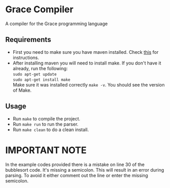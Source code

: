 # Grace Compiler
A compiler for the Grace programming language

## Requirements
- First you need to make sure you have maven installed. Check [this](https://maven.apache.org/install.html) for instructions.
- After installing maven you will need to install make. If you don't have it already, run the following:\
  `sudo apt-get update`\
  `sudo apt-get install make`\
  Make sure it was installed correctly `make -v`. You should see the version of Make.

## Usage
- Run `make` to compile the project.
- Run  `make run` to run the parser.
- Run `make clean` to do a clean install.

# IMPORTANT NOTE
In the example codes provided there is a mistake on line 30 of the bubblesort code. It's missing a semicolon.
This will result in an error during parsing. To avoid it either comment out the line or enter the missing semicolon.